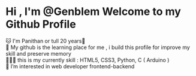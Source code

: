 # Hi , I'm @Genblem Welcome to my Github Profile
🐱 I'm Panithan or tull 20 years🚦 <br>
🌱 My github is the learning place for me , i build this profile for improve my skill and preserve memory <br>
👩🏻‍💻 this is my currently skill : HTML5, CSS3, Python, C ( Arduino ) <br> 
👀 I’m interested in web developer frontend-backend 
